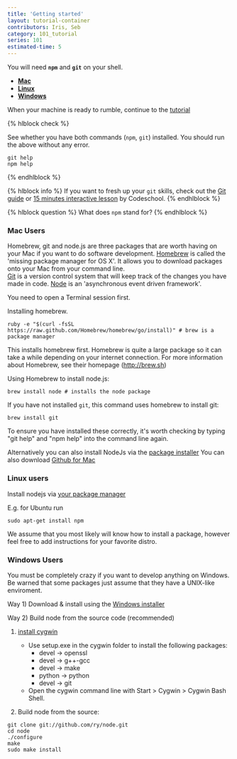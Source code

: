 ```yaml
---
title: 'Getting started'
layout: tutorial-container
contributors: Iris, Seb
category: 101_tutorial
series: 101
estimated-time: 5
---
```


You will need __`npm`__ and __`git`__ on your shell.

- [__Mac__](#mac)
- [__Linux__](#linux)
- [__Windows__](#windows)

When your machine is ready to rumble, continue to the [tutorial](howToCreate.html)

{% hlblock check %}

See whether you have both commands (`npm`, `git`) installed. You should run the above without 
any error.

~~~
git help
npm help
~~~

{% endhlblock %}

{% hlblock info %}
If you want to fresh up your `git` skills, check out the [Git guide](https://rogerdudler.github.io/git-guide/) or [15 minutes interactive lesson](https://try.github.io/levels/1/challenges/1) by Codeschool.
{% endhlblock %}

{% hlblock question %}
What does `npm` stand for?
{% endhlblock %}

<a name="mac"></a>

### Mac Users 

Homebrew, git and node.js are three packages that are worth having on your Mac if you want to do software development. 
[Homebrew](http://brew.sh) is called the 'missing package manager for OS X'. It allows you to download packages onto your Mac from your command line.  
[Git](https://github.com) is a version control system that will keep track of the changes you have made in code. 
[Node](http://nodejs.org) is an 'asynchronous event driven framework'.

You need to open a Terminal session first.

Installing homebrew.

~~~
ruby -e "$(curl -fsSL https://raw.github.com/Homebrew/homebrew/go/install)" # brew is a package manager
~~~

This installs homebrew first. Homebrew is quite a large package so it can take a while depending on your internet connection. 
For more information about Homebrew, see their homepage (http://brew.sh)

Using Homebrew to install node.js:
~~~
brew install node # installs the node package
~~~

If you have not installed `git`, this command uses homebrew to install git: 

~~~
brew install git
~~~

To ensure you have installed these correctly, it's worth checking by typing "git help" and "npm help" into the command line again. 

Alternatively you can also install NodeJs via the [package installer](http://nodejs.org/download/)
You can also download [Github for Mac](https://mac.github.com/)


<a name="linux"></a>

### Linux users

Install nodejs via [your package manager](https://github.com/joyent/node/wiki/installing-node.js-via-package-manager)

E.g. for Ubuntu run

~~~
sudo apt-get install npm
~~~

We assume that you most likely will know how to install a package, however feel free to add instructions for your favorite distro.
 
<a name="windows"></a>

### Windows Users 

You must be completely crazy if you want to develop anything on Windows.
Be warned that some packages just assume that they have a UNIX-like enviroment.

Way 1) Download & install using the [Windows installer](http://nodejs.org/download/)

Way 2) Build node from the source code  (recommended)

1. [install cygwin](http://www.mcclean-cooper.com/valentino/cygwin_install/)
    - Use setup.exe in the cygwin folder to install the following packages:
        * devel → openssl 
        * devel → g++-gcc 
        * devel → make 
        * python → python 
        * devel → git
     - Open the cygwin command line with Start > Cygwin > Cygwin Bash Shell.
  

2. Build node from the source:

~~~
git clone git://github.com/ry/node.git
cd node
./configure
make
sudo make install
~~~
